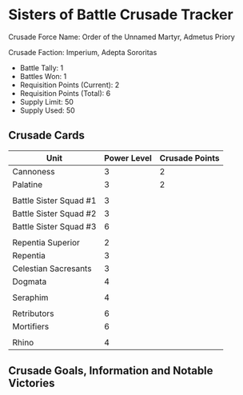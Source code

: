 Sisters of Battle Crusade Tracker
=====

Crusade Force Name: Order of the Unnamed Martyr, Admetus Priory

Crusade Faction: Imperium, Adepta Sororitas

* Battle Tally: 1
* Battles Won: 1
* Requisition Points (Current): 2
* Requisition Points (Total): 6
* Supply Limit: 50
* Supply Used: 50

Crusade Cards
-----

| Unit  | Power Level  | Crusade Points  |
|---|---|---|
| Cannoness  | 3  | 2  |
| Palatine  | 3  | 2  |
|   |   |   |
| Battle Sister Squad #1  | 3  |   |
| Battle Sister Squad #2  | 3  |   |
| Battle Sister Squad #3  | 6  |   |
|   |   |   |
| Repentia Superior  | 2  |   |
| Repentia  | 3  |   |
| Celestian Sacresants  | 3  |   |
| Dogmata  | 4  |   |
|   |   |   |
| Seraphim  | 4  |   |
|   |   |   |
| Retributors   | 6   |   |
| Mortifiers   | 6   |   |
|   |   |   |
| Rhino  | 4   |   |



Crusade Goals, Information and Notable Victories
-----


